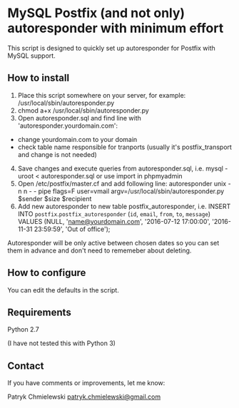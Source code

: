 MySQL Postfix (and not only) autoresponder with minimum effort
==============================================================

This script is designed to quickly set up autoresponder for Postfix with MySQL support.

How to install
--------------

1. Place this script somewhere on your server, for example: /usr/local/sbin/autoresponder.py
2. chmod a+x /usr/local/sbin/autoresponder.py
3. Open autoresponder.sql and find line with 'autoresponder.yourdomain.com':
- change yourdomain.com to your domain
- check table name responsible for tranports (usually it's postfix_transport and change is not needed)
4. Save changes and execute queries from autoresponder.sql, i.e.
mysql -uroot < autoresponder.sql or use import in phpmyadmin
5. Open /etc/postfix/master.cf and add following line:
autoresponder unix  -       n       n       -       -       pipe
  flags=F user=vmail argv=/usr/local/sbin/autoresponder.py $sender $size $recipient
6. Add new autoresponder to new table postfix_autoresponder, i.e.
INSERT INTO `postfix`.`postfix_autoresponder` (`id`, `email`, `from`, `to`, `message`) VALUES (NULL, 'name@yourdomain.com', '2016-07-12 17:00:00', '2016-11-31 23:59:59', 'Out of office');

Autoresponder will be only active between chosen dates so you can set them in advance and  don't need to rememeber about deleting.

How to configure
----------------

You can edit the defaults in the script.


Requirements
------------

Python 2.7 

(I have not tested this with Python 3)


Contact
-------

If you have comments or improvements, let me know:

Patryk Chmielewski
patryk.chmielewski@gmail.com
